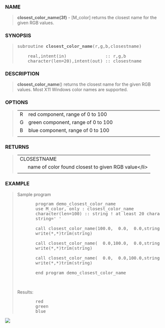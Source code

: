 <?
<body>
  <a name="top" id="top"></a>

  <div id="Container">
    <div id="Content">
      <div class="c1">
      </div><a name="0"></a>

      <h3><a name="0">NAME</a></h3>

      <blockquote>
        <b>closest_color_name(3f)</b> - [M_color] returns the closest name for the given RGB values. 
      </blockquote><a name="contents" id="contents"></a>


      <h3><a name="8">SYNOPSIS</a></h3>

      <blockquote>
        <pre>
subroutine <b>closest_color_name</b>(r,g,b,closestname)
<br />    real,intent(in)               :: r,g,b
    character(len=20),intent(out) :: closestname
</pre>
      </blockquote><a name="2"></a>

      <h3><a name="2">DESCRIPTION</a></h3>

      <blockquote>
        <p><b>closest_color_name</b>() returns the closest name for the given RGB values. Most X11 Windows color names are supported.</p>
      </blockquote><a name="3"></a>

      <h3><a name="3">OPTIONS</a></h3>

      <blockquote>
        <table cellpadding="3">
          <tr valign="top">
            <td class="c2" width="6%" nowrap="nowrap">R</td>

            <td valign="bottom">red component, range of 0 to 100</td>
          </tr>

          <tr valign="top">
            <td class="c2" width="6%" nowrap="nowrap">G</td>

            <td valign="bottom">green component, range of 0 to 100</td>
          </tr>

          <tr valign="top">
            <td class="c2" width="6%" nowrap="nowrap">B</td>

            <td valign="bottom">blue component, range of 0 to 100</td>
          </tr>

          <tr>
            <td></td>
          </tr>
        </table>
      </blockquote><a name="4"></a>

      <h3><a name="4">RETURNS</a></h3>

      <blockquote>
        <table cellpadding="3">
          <tr valign="top">
            <td class="c2" colspan="2">CLOSESTNAME</td>
          </tr>

          <tr valign="top">
            <td width="6%"></td>

            <td>name of color found closest to given RGB value&lt;/li&gt;</td>
          </tr>

          <tr>
            <td></td>
          </tr>
        </table>
      </blockquote><a name="5"></a>

      <h3><a name="5">EXAMPLE</a></h3>

      <blockquote>
        <p>Sample program</p>
        <pre>
       program demo_closest_color_name
       use M_color, only : closest_color_name
       character(len=100) :: string ! at least 20 characters
       string=' '
<br />       call closest_color_name(100.0,  0.0,  0.0,string)
       write(*,*)trim(string)
<br />       call closest_color_name(  0.0,100.0,  0.0,string)
       write(*,*)trim(string)
<br />       call closest_color_name(  0.0,  0.0,100.0,string)
       write(*,*)trim(string)
<br />       end program demo_closest_color_name
<br />
</pre>Results:
        <pre>
       red
       green
       blue
</pre>
      </blockquote><a name="6"></a>

      <div class="c1"><img src="../images/closest_color_name.3.gif" /></div>
    </div>
  </div>
</body>
</html>
